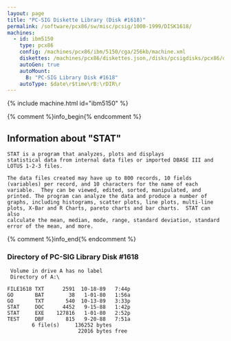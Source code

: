```yaml
---
layout: page
title: "PC-SIG Diskette Library (Disk #1618)"
permalink: /software/pcx86/sw/misc/pcsig/1000-1999/DISK1618/
machines:
  - id: ibm5150
    type: pcx86
    config: /machines/pcx86/ibm/5150/cga/256kb/machine.xml
    diskettes: /machines/pcx86/diskettes.json,/disks/pcsigdisks/pcx86/diskettes.json
    autoGen: true
    autoMount:
      B: "PC-SIG Library Disk #1618"
    autoType: $date\r$time\rB:\rDIR\r
---
```


{% include machine.html id="ibm5150" %}

{% comment %}info_begin{% endcomment %}

## Information about "STAT"

    STAT is a program that analyzes, plots and displays
    statistical data from internal data files or imported DBASE III and
    LOTUS 1-2-3 files.
    
    The data files created may have up to 800 records, 10 fields
    (variables) per record, and 10 characters for the name of each
    variable.  They can be viewed, edited, sorted, manipulated, and
    printed. The program can analyze the data and produce a number of
    graphs, including histograms, scatter plots, line plots, multi-line
    plots, X-Bar and R Charts, pareto charts and bar charts.  STAT can also
    calculate the mean, median, mode, range, standard deviation, standard
    error of the mean, and more.
{% comment %}info_end{% endcomment %}


### Directory of PC-SIG Library Disk #1618

     Volume in drive A has no label
     Directory of A:\

    FILE1618 TXT      2591  10-18-89   7:44p
    GO       BAT        38   1-01-80   1:56a
    GO       TXT       540  10-13-89   3:33p
    STAT     DOC      4452   9-15-88   1:42p
    STAT     EXE    127816   1-01-80   2:52p
    TEST     DBF       815   9-20-88   7:51a
            6 file(s)     136252 bytes
                           22016 bytes free
